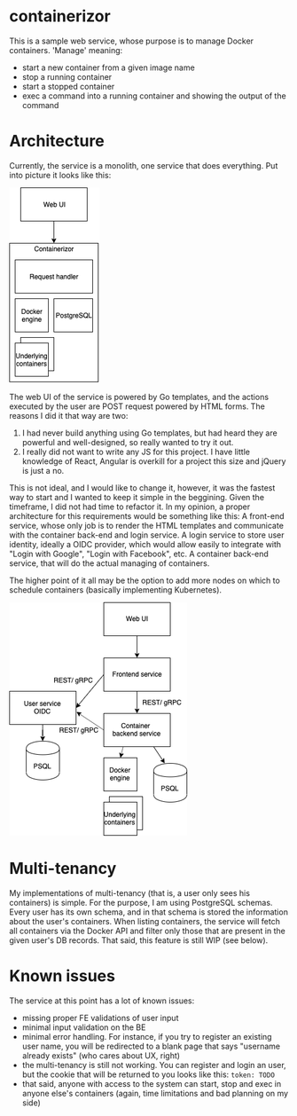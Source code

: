 # containerizor

This is a sample web service, whose purpose is to manage Docker containers. 'Manage' meaning:
- start a new container from a given image name
- stop a running container
- start a stopped container
- exec a command into a running container and showing the output of the command

# Architecture

Currently, the service is a monolith, one service that does everything. Put into picture it looks like this: 

![](./docs/architecture.png)

The web UI of the service is powered by Go templates, and the actions executed by the user are POST request powered by HTML forms.
The reasons I did it that way are two:
1. I had never build anything using Go templates, but had heard they are powerful and well-designed, so really wanted to try it out.
2. I really did not want to write any JS for this project. I have little knowledge of React, Angular is overkill for a project this size and jQuery is just a no.

This is not ideal, and I would like to change it, however, it was the fastest way to start and I wanted to keep it simple in the beggining.
Given the timeframe, I did not had time to refactor it. In my opinion, a proper architecture for this requirements would be something like this:
A front-end service, whose only job is to render the HTML templates and communicate with the container back-end and login service.
A login service to store user identity, ideally a OIDC provider, which would allow easily to integrate with "Login with Google", "Login with Facebook", etc.
A container back-end service, that will do the actual managing of containers.

The higher point of it all may be the option to add more nodes on which to schedule containers (basically implementing Kubernetes).

![](./docs/future_architecture.png)

# Multi-tenancy

My implementations of multi-tenancy (that is, a user only sees his containers) is simple. For the purpose, I am using
PostgreSQL schemas. Every user has its own schema, and in that schema is stored the information about the user's containers.
When listing containers, the service will fetch all containers via the Docker API and filter only those that are present in the given user's DB records.
That said, this feature is still WIP (see below).

# Known issues

The service at this point has a lot of known issues:
- missing proper FE validations of user input
- minimal input validation on the BE
- minimal error handling. For instance, if you try to register an existing user name, you will be redirected to a blank page that says "username already exists" (who cares about UX, right)
- the multi-tenancy is still not working. You can register and login an user, but the cookie that will be returned to you looks like this: `token: TODO`
- that said, anyone with access to the system can start, stop and exec in anyone else's containers (again, time limitations and bad planning on my side)
